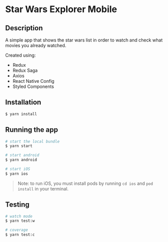 # Star Wars Explorer Mobile

## Description
A simple app that shows the star wars list in order to watch and check what movies you already watched.

Created using:
* Redux
* Redux Saga
* Axios
* React Native Config
* Styled Components

## Installation

```bash
$ yarn install
```

## Running the app

```bash
# start the local bundle
$ yarn start

# start android
$ yarn android

# start iOS
$ yarn ios
```

> Note: to run iOS, you must install pods by running `cd ios` and `pod install` in your terminal.

## Testing
```bash
# watch mode
$ yarn test:w

# coverage
$ yarn test:c
```
